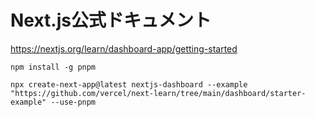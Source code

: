 # Next.js公式ドキュメント
https://nextjs.org/learn/dashboard-app/getting-started

```bash:Terminal
npm install -g pnpm
```

```bash:Terminal
npx create-next-app@latest nextjs-dashboard --example "https://github.com/vercel/next-learn/tree/main/dashboard/starter-example" --use-pnpm
```

